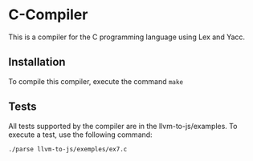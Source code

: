 # C-Compiler

This is a compiler for the C programming language using Lex and Yacc.

## Installation

To compile this compiler, execute the command `make`

## Tests

All tests supported by the compiler are in the llvm-to-js/examples. To execute a test, use the following command:

    ./parse llvm-to-js/exemples/ex7.c
    
